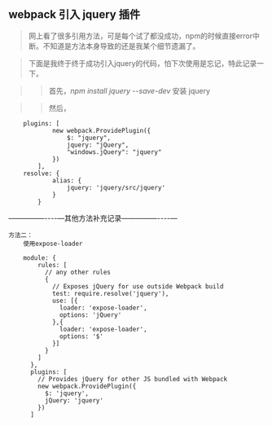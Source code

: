 ## webpack 引入 jquery 插件

> 网上看了很多引用方法，可是每个试了都没成功，npm的时候直接error中断。不知道是方法本身导致的还是我某个细节遗漏了。

> 下面是我终于终于成功引入jquery的代码，怕下次使用是忘记，特此记录一下。

>> 首先，*npm install jquery --save-dev* 安装 jquery

>> 然后，

        plugins: [
                new webpack.ProvidePlugin({
                    $: "jquery",
                    jquery: "jQuery",
                    "windows.jQuery": "jquery"
                })
            ],
        resolve: {
                alias: {
                    jquery: 'jquery/src/jquery'
                }
            }


—————----—其他方法补充记录—————----—

    方法二：
        使用expose-loader

        module: {
            rules: [
              // any other rules
              {
                // Exposes jQuery for use outside Webpack build
                test: require.resolve('jquery'),
                use: [{
                  loader: 'expose-loader',
                  options: 'jQuery'
                },{
                  loader: 'expose-loader',
                  options: '$'
                }]
              }
            ]
          },
          plugins: [
            // Provides jQuery for other JS bundled with Webpack
            new webpack.ProvidePlugin({
              $: 'jquery',
              jQuery: 'jquery'
            })
          ]